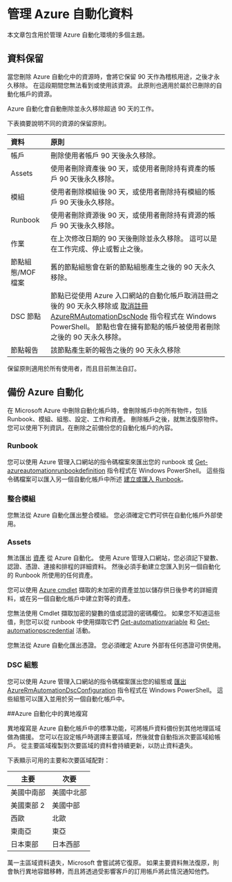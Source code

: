 <properties 
   pageTitle="管理 Azure 自動化資料 | Microsoft Azure"
   description="本文章包含用於管理 Azure 自動化環境的多個主題。  目前將資料保留和備份 Azure 自動化災害復原併入 Azure 自動化中。"
   services="automation"
   documentationCenter=""
   authors="SnehaGunda"
   manager="stevenka"
   editor="tysonn" />
<tags 
   ms.service="automation"
   ms.devlang="na"
   ms.topic="article"
   ms.tgt_pltfrm="na"
   ms.workload="infrastructure-services"
   ms.date="11/02/2015"
   ms.author="bwren;sngun" />

# 管理 Azure 自動化資料

本文章包含用於管理 Azure 自動化環境的多個主題。

## 資料保留

當您刪除 Azure 自動化中的資源時，會將它保留 90 天作為稽核用途，之後才永久移除。  在這段期間您無法看到或使用該資源。  此原則也適用於屬於已刪除的自動化帳戶的資源。

Azure 自動化會自動刪除並永久移除超過 90 天的工作。

下表摘要說明不同的資源的保留原則。

|資料|原則|
|:---|:---|
|帳戶|刪除使用者帳戶 90 天後永久移除。|
|Assets|使用者刪除資產後 90 天，或使用者刪除持有資產的帳戶 90 天後永久移除。|
|模組|使用者刪除模組後 90 天，或使用者刪除持有模組的帳戶 90 天後永久移除。|
|Runbook|使用者刪除資源後 90 天，或使用者刪除持有資源的帳戶 90 天後永久移除。|
|作業|在上次修改日期的 90 天後刪除並永久移除。 這可以是在工作完成、停止或暫止之後。|
|節點組態/MOF 檔案| 舊的節點組態會在新的節點組態產生之後的 90 天永久移除。|
|DSC 節點| 節點已從使用 Azure 入口網站的自動化帳戶取消註冊之後的 90 天永久移除或 [取消註冊 AzureRMAutomationDscNode](https://msdn.microsoft.com/library/mt603500.aspx) 指令程式在 Windows PowerShell。 節點也會在擁有節點的帳戶被使用者刪除之後的 90 天永久移除。 |
|節點報告| 該節點產生新的報告之後的 90 天永久移除|

保留原則適用於所有使用者，而且目前無法自訂。

## 備份 Azure 自動化

在 Microsoft Azure 中刪除自動化帳戶時，會刪除帳戶中的所有物件，包括 Runbook、模組、組態、設定、工作和資產。 刪除帳戶之後，就無法復原物件。  您可以使用下列資訊，在刪除之前備份您的自動化帳戶的內容。 

### Runbook

您可以使用 Azure 管理入口網站的指令碼檔案來匯出您的 runbook 或 [Get-azureautomationrunbookdefinition](https://msdn.microsoft.com/library/dn690269.aspx) 指令程式在 Windows PowerShell。  這些指令碼檔案可以匯入另一個自動化帳戶中所述 [建立或匯入 Runbook](https://msdn.microsoft.com/library/dn643637.aspx)。


### 整合模組

您無法從 Azure 自動化匯出整合模組。  您必須確定它們可供在自動化帳戶外部使用。

### Assets

無法匯出 [資產](https://msdn.microsoft.com/library/dn939988.aspx) 從 Azure 自動化。  使用 Azure 管理入口網站，您必須記下變數、認證、憑證、連接和排程的詳細資料。  然後必須手動建立您匯入到另一個自動化的 Runbook 所使用的任何資產。

您可以使用 [Azure cmdlet](https://msdn.microsoft.com/library/dn690262.aspx) 擷取的未加密的資產並加以儲存供日後參考的詳細資料，或在另一個自動化帳戶中建立對等的資產。

您無法使用 Cmdlet 擷取加密的變數的值或認證的密碼欄位。  如果您不知道這些值，則您可以從 runbook 中使用擷取它們 [Get-automationvariable](https://msdn.microsoft.com/library/dn940012.aspx) 和 [Get-automationpscredential](https://msdn.microsoft.com/library/dn940015.aspx) 活動。

您無法從 Azure 自動化匯出憑證。  您必須確定 Azure 外部有任何憑證可供使用。

### DSC 組態

您可以使用 Azure 管理入口網站的指令碼檔案匯出您的組態或 
[匯出 AzureRmAutomationDscConfiguration](https://msdn.microsoft.com/library/mt603485.aspx) 指令程式在 Windows PowerShell。 這些組態可以匯入並用於另一個自動化帳戶中。


##Azure 自動化中的異地複寫

異地複寫是 Azure 自動化帳戶中的標準功能，可將帳戶資料備份到其他地理區域做為備援。 您可以在設定帳戶時選擇主要區域，然後就會自動指派次要區域給帳戶。 從主要區域複製到次要區域的資料會持續更新，以防止資料遺失。  

下表顯示可用的主要和次要區域配對：

|主要            |次要
| ---------------   |----------------
|美國中南部   |美國中北部
|美國東部 2          |美國中部
|西歐        |北歐
|東南亞    |東亞
|日本東部         |日本西部

萬一主區域資料遺失，Microsoft 會嘗試將它復原。 如果主要資料無法復原，則會執行異地容錯移轉，而且將透過受影響客戶的訂用帳戶將此情況通知他們。



